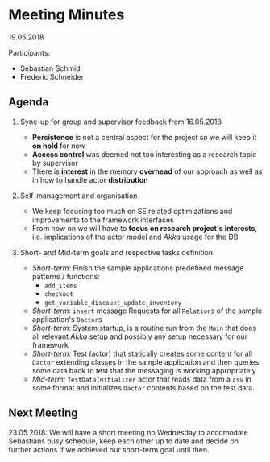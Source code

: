 # Meeting Minutes

19.05.2018

Participants:

- Sebastian Schmidl
- Frederic Schneider

## Agenda

1. Sync-up for group and supervisor feedback from 16.05.2018

    - **Persistence** is not a central aspect for the project so we will keep it **on hold** for now
    - **Access control** was deemed not too interesting as a research topic by supervisor
    - There is **interest** in the memory **overhead** of our approach as well as in how to handle actor **distribution**

2. Self-management and organisation

    - We keep focusing too much on SE related optimizations and improvements to the framework interfaces
    - From now on we will have to **focus on research project's interests**, i.e. implications of the actor model and *Akka* usage for the DB

3. Short- and Mid-term goals and respective tasks definition

    - *Short-term:* Finish the sample applications predefined message patterns / functions:
        - `add_items`
        - `checkout`
        - `get_variable_discount_update_inventory`
    - *Short-term:* `insert` message Requests for all `Relation`s of the sample application's `Dactor`s
    - *Short-term:* System startup, is a routine run from the `Main` that does all relevant *Akka* setup and possibly any setup necessary for our framework
    - *Short-term:* Test (actor) that statically creates some content for all `Dactor` extending classes in the sample application and then queries some data back to test that the messaging is working appropriately 
    - *Mid-term:* `TestDataInitializer` actor that reads data from a `csv` in some format and initializes `Dactor` contents based on the test data.

## Next Meeting

23.05.2018: We will have a short meeting no Wednesday to accomodate Sebastians busy schedule, keep each other up to date and decide on further actions if we achieved our short-term goal until then.